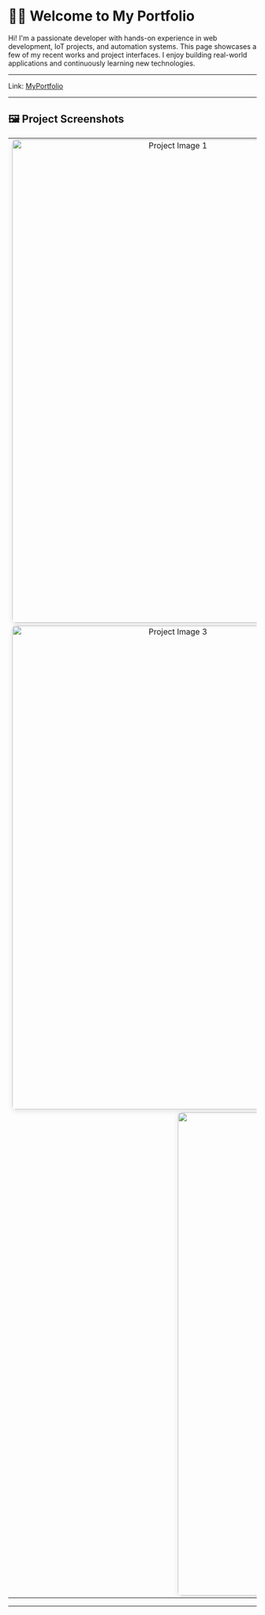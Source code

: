 <!DOCTYPE html>
<html lang="en">
<head>
  <meta charset="UTF-8">
  <title>My Portfolio</title>
</head>
<body>

  <h1>👨‍💻 Welcome to My Portfolio</h1>

  <p>
    Hi! I'm a passionate developer with hands-on experience in web development, IoT projects, and automation systems.
    This page showcases a few of my recent works and project interfaces. I enjoy building real-world applications and continuously learning new technologies.
  </p>
  <hr>

  <p>
    <span>Link:</span>
    <span><a href="https://adityamahekar.github.io/MyWeb/">MyPortfolio</a></span>
  </p>
  <hr>

  <h2>🖼️ Project Screenshots</h2>

  <table style="width: 100%; border-spacing: 20px;">
    <tr>
      <td style="width: 50%; text-align: center;">
        <img src="https://i.postimg.cc/648Pm12q/Screenshot-2025-06-20-215758.png" alt="Project Image 1" style="width: 656px; height: 978.53px; border-radius: 8px; box-shadow: 0 4px 12px rgba(0,0,0,0.1);">
      </td>
      <td style="width: 50%; text-align: center;">
        <img src="https://i.postimg.cc/0rjhjrWv/Screenshot-2025-06-20-215811.png" alt="Project Image 2" style="width: 656px; height: 978.53px; border-radius: 8px; box-shadow: 0 4px 12px rgba(0,0,0,0.1);">
      </td>
    </tr>
    <tr>
      <td style="width: 50%; text-align: center;">
        <img src="https://i.postimg.cc/dDfpyvpy/Screenshot-2025-06-20-215846.png" alt="Project Image 3" style="width: 656px; height: 978.53px; border-radius: 8px; box-shadow: 0 4px 12px rgba(0,0,0,0.1);">
      </td>
      <td style="width: 50%; text-align: center;">
        <img src="https://i.postimg.cc/TpWSjFvH/Screenshot-2025-06-20-215915.png" alt="Project Image 4" style="width: 656px; height: 978.53px; border-radius: 8px; box-shadow: 0 4px 12px rgba(0,0,0,0.1);">
      </td>
    </tr>
    <tr>
      <td colspan="2" style="text-align: center;">
        <img src="https://i.postimg.cc/zyZQx7JD/Screenshot-2025-06-20-215929.png" alt="Project Image 5" style="width: 656px; height: 978.53px; border-radius: 8px; box-shadow: 0 4px 12px rgba(0,0,0,0.1);">
      </td>
    </tr>
  </table>

  <hr>

</body>
</html>
